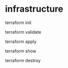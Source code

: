 # infrastructure

terraform init

terraform validate

terraform apply

terraform show

terraform destroy
